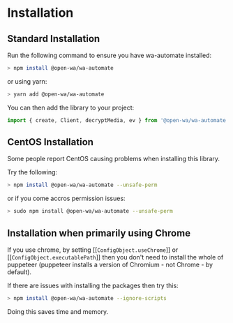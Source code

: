 # Installation

## Standard Installation

Run the following command to ensure you have wa-automate installed:

```bash
> npm install @open-wa/wa-automate
```

or using yarn:

```bash
> yarn add @open-wa/wa-automate
```

You can then add the library to your project:

```javascript
import { create, Client, decryptMedia, ev } from '@open-wa/wa-automate';

```

## CentOS Installation

Some people report CentOS causing problems when installing this library.

Try the following:

```bash
> npm install @open-wa/wa-automate --unsafe-perm
```

or if you come accros permission issues:

```bash
> sudo npm install @open-wa/wa-automate --unsafe-perm
```

## Installation when primarily using Chrome

If you use chrome, by setting [[`ConfigObject.useChrome`]] or [[`ConfigObject.executablePath`]] then you don't need to install the whole of puppeteer (puppeteer installs a version of Chromium - not Chrome - by default).

If there are issues with installing the packages then try this:

```bash
> npm install @open-wa/wa-automate --ignore-scripts
```

Doing this saves time and memory.
